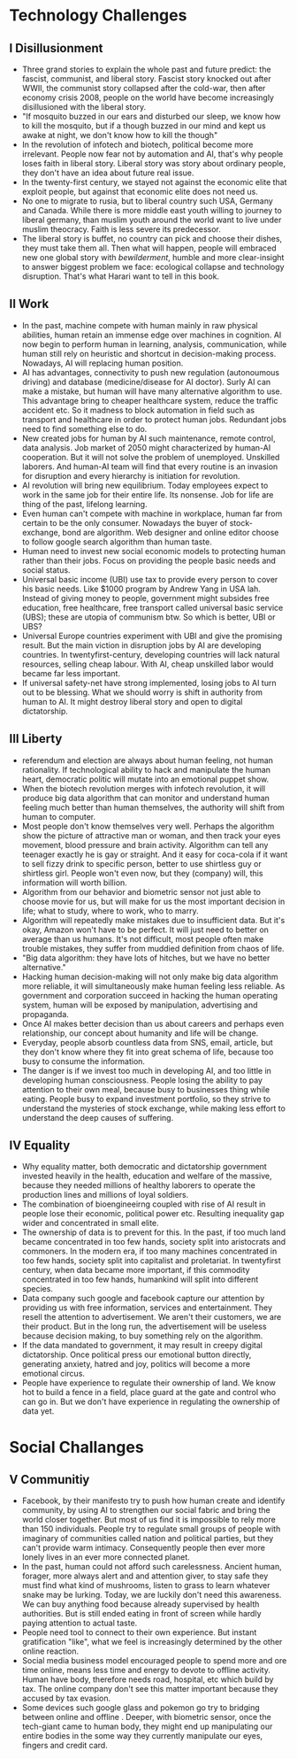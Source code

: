 # Technology Challenges

## I Disillusionment
- Three grand stories to explain the whole past and future predict: the fascist, communist, and liberal story. Fascist story knocked out after WWII, the communist story collapsed after the cold-war, then after economy crisis 2008, people on the world have become increasingly disillusioned with the liberal story.
- "If mosquito buzzed in our ears and disturbed our sleep, we know how to kill the mosquito, but if a though buzzed in our mind and kept us awake at night, we don't know how to kill the though"
- In the revolution of infotech and biotech, political become more irrelevant. People now fear not by automation and AI, that's why people loses faith in liberal story. Liberal story was story about ordinary people, they don't have an idea about future real issue.
- In the twenty-first century, we stayed not against the economic elite that exploit people, but against that economic elite does not need us.
- No one to migrate to rusia, but to liberal country such USA, Germany and Canada. While there is more middle east youth willing to journey to liberal germany, than muslim youth around the world want to live under muslim theocracy. Faith is less severe its predecessor.
- The liberal story is buffet, no country can pick and choose their dishes, they must take them all. Then what will happen, people will embraced new one global story with *bewilderment*, humble and more clear-insight to answer biggest problem we face: ecological collapse and technology disruption. That's what Harari want to tell in this book.

## II Work
- In the past, machine compete with human mainly in raw physical abilities, human retain an immense edge over machines in cognition. AI now begin to perform human in learning, analysis, communication, while human still rely on heuristic and shortcut in decision-making process. Nowadays, AI will replacing human position.
- AI has advantages, connectivity to push new regulation (autonoumous driving) and database (medicine/disease for AI doctor). Surly AI can make a mistake, but human will have many alternative algorithm to use. This advantage bring to cheaper healthcare system, reduce the traffic accident etc. So it madness to block automation in field such as transport and healthcare in order to protect human jobs. Redundant jobs need to find something else to do.
- New created jobs for human by AI such maintenance, remote control, data analysis. Job market of 2050 might characterized by human-AI cooperation. But it will not solve the problem of unemployed. Unskilled laborers. And human-AI team will find that every routine is an invasion for disruption and every hierarchy is initiation for revolution.
- AI revolution will bring new equilibrium. Today employees expect to work in the same job for their entire life. Its nonsense. Job for life are thing of the past, lifelong learning.
- Even human can't compete with machine in workplace, human far from certain to be the only consumer. Nowadays the buyer of stock-exchange, bond are algorithm. Web designer and online editor choose to follow google search algorithm than human taste.
- Human need to invest new social economic models to protecting human rather than their jobs. Focus on providing the people basic needs and social status.
- Universal basic income (UBI) use tax to provide every person to cover his basic needs. Like $1000 program by Andrew Yang in USA lah. Instead of giving money to people, government might subsides free education, free healthcare, free transport called universal basic service (UBS); these are utopia of communism btw. So which is better, UBI or UBS?
- Universal Europe countries experiment with UBI and give the promising result. But the main viction in disruption jobs by AI are developing countries. In twentyfirst-century, developing countries will lack natural resources, selling cheap labour. With AI, cheap unskilled labor would became far less important.
- If universal safety-net have strong implemented, losing jobs to AI turn out to be blessing. What we should worry is shift in authority from human to AI. It might destroy liberal story and open to digital dictatorship.

## III Liberty
- referendum and election are always about human feeling, not human rationality. If technological ability to hack and manipulate the human heart, democratic politic will mutate into an emotional puppet show.
- When the biotech revolution merges with infotech revolution, it will produce big data algorithm that can monitor and understand human feeling much better than human themselves, the authority will shift from human to computer.
- Most people don't know themselves very well. Perhaps the algorithm show the picture of attractive man or woman, and then track your eyes movement, blood pressure and brain activity. Algorithm can tell any teenager exactly he is gay or straight. And it easy for coca-cola if it want to sell fizzy drink to specific person, better to use shirtless guy or shirtless girl. People won't even now, but they (company) will, this information will worth billion.
- Algorithm from our behavior and biometric sensor not just able to choose movie for us, but will make for us the most important decision in life; what to study, where to work, who to marry.
- Algorithm will repeatedly make mistakes due to insufficient data. But it's okay, Amazon won't have to be perfect. It will just need to better on average than us humans. It's not difficult, most people often make trouble mistakes, they suffer from muddied definition from chaos of life.
- "Big data algorithm: they have lots of hitches, but we have no better alternative."
- Hacking human decision-making will not only make big data algorithm more reliable, it will simultaneously make human feeling less reliable. As government and corporation succeed in hacking the human operating system, human will be exposed by manipulation, advertising and propaganda.
- Once AI makes better decision than us about careers and perhaps even relationship, our concept about humanity and life will be change.
- Everyday, people absorb countless data from SNS, email, article, but they don't know where they fit into great schema of life, because too busy to consume the information.
- The danger is if we invest too much in developing AI, and too little in developing human consciousness. People losing the ability to pay attention to their own meal, because busy to businesses thing while eating. People busy to expand investment portfolio, so they strive to understand the mysteries of stock exchange, while making less effort to understand the deep causes of suffering.

## IV Equality
- Why equality matter, both democratic and dictatorship government invested heavily in the health, education and welfare of the massive, because they needed millions of healthy laborers to operate the production lines and millions of loyal soldiers.
- The combination of bioengineeirng coupled with rise of AI result in people lose their economic, political power etc. Resulting inequality gap wider and concentrated in small elite.
- The ownership of data is to prevent for this. In the past, if too much land became concentrated in too few hands, society split into aristocrats and commoners. In the modern era, if too many machines concentrated in too few hands, society split into capitalist and proletariat. In twentyfirst century, when data became more important, if this commodity concentrated in too few hands, humankind will split into different species.
- Data company such google and facebook capture our attention by providing us with free information, services and entertainment. They resell the attention to advertisement. We aren't their customers, we are their product. But in the long run, the advertisement will be useless because decision making, to buy something rely on the algorithm.
- If the data mandated to government, it may result in creepy digital dictatorship. Once political press our emotional button directly, generating anxiety, hatred and joy, politics will become a more emotional circus.
- People have experience to regulate their ownership of land. We know hot to build a fence in a field, place guard at the gate and control who can go in. But we don't have experience in regulating the ownership of data yet.

# Social Challanges

## V Communitiy
- Facebook, by their manifesto try to push how human create and identify community, by using AI to strengthen our social fabric and bring the world closer together. But most of us find it is impossible to rely more than 150 individuals. People try to regulate small groups of people with imaginary of communities called nation and political parties, but they can't provide warm intimacy. Consequently people then ever more lonely lives in an ever more connected planet.
- In the past, human could not afford such carelessness. Ancient human, forager, more always alert and and attention giver, to stay safe they must find what kind of mushrooms, listen to grass to learn whatever snake may be lurking. Today, we are luckily don't need this awareness. We can buy anything food because already supervised by health authorities. But is still ended eating in front of screen while hardly paying attention to actual taste.
- People need tool to connect to their own experience. But instant gratification "like", what we feel is increasingly determined by the other online reaction.
- Social media business model encouraged people to spend more and ore time online, means less time and energy to devote to offline activity. Human have body, therefore needs road, hospital, etc which build by tax. The online company don't see this matter important because they accused by tax evasion.
- Some devices such google glass and pokemon go try to bridging between online and offline . Deeper, with biometric sensor, once the tech-giant came to human body, they might end up manipulating our entire bodies in the some way they currently manipulate our eyes, fingers and credit card.  
